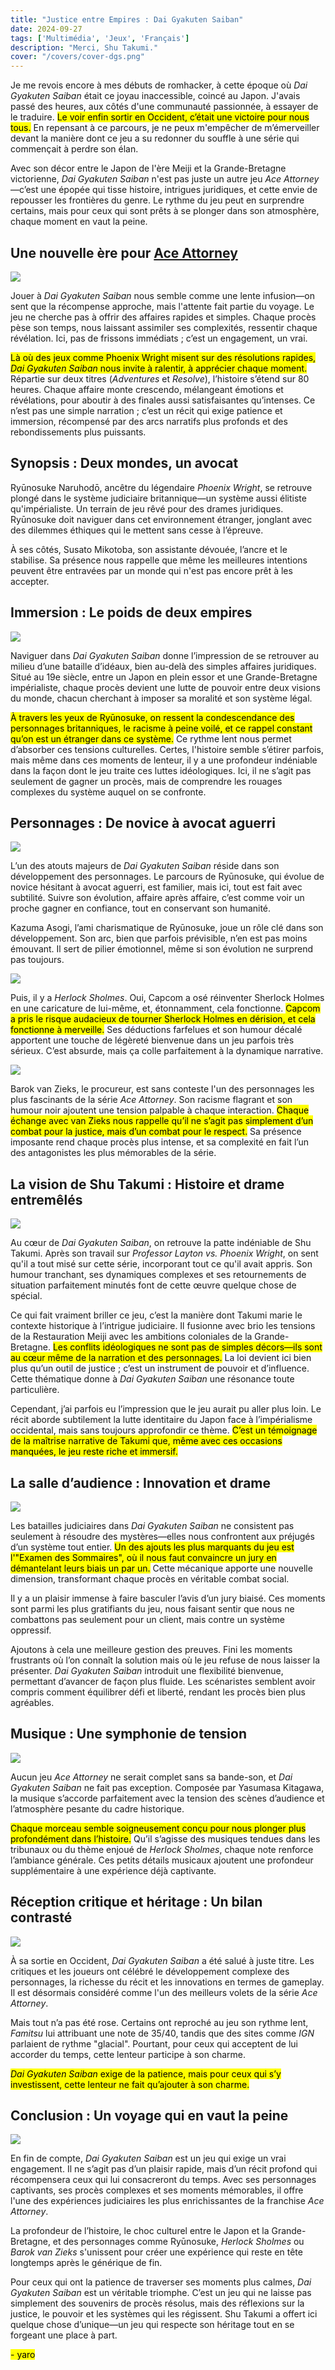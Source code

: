 ```yaml
---
title: "Justice entre Empires : Dai Gyakuten Saiban"
date: 2024-09-27
tags: ['Multimédia', 'Jeux', 'Français']
description: "Merci, Shu Takumi."
cover: "/covers/cover-dgs.png"
---
```


Je me revois encore à mes débuts de romhacker, à cette époque où *Dai Gyakuten Saiban* était ce joyau inaccessible, coincé au Japon. J'avais passé des heures, aux côtés d'une communauté passionnée, à essayer de le traduire. <mark>Le voir enfin sortir en Occident, c’était une victoire pour nous tous.</mark> En repensant à ce parcours, je ne peux m'empêcher de m’émerveiller devant la manière dont ce jeu a su redonner du souffle à une série qui commençait à perdre son élan.

Avec son décor entre le Japon de l'ère Meiji et la Grande-Bretagne victorienne, *Dai Gyakuten Saiban* n'est pas juste un autre jeu *Ace Attorney*—c’est une épopée qui tisse histoire, intrigues juridiques, et cette envie de repousser les frontières du genre. Le rythme du jeu peut en surprendre certains, mais pour ceux qui sont prêts à se plonger dans son atmosphère, chaque moment en vaut la peine.

## Une nouvelle ère pour [Ace Attorney](https://www.ace-attorney.com)

![](image-91.png)

Jouer à *Dai Gyakuten Saiban* nous semble comme une lente infusion—on sent que la récompense approche, mais l'attente fait partie du voyage. Le jeu ne cherche pas à offrir des affaires rapides et simples. Chaque procès pèse son temps, nous laissant assimiler ses complexités, ressentir chaque révélation. Ici, pas de frissons immédiats ; c’est un engagement, un vrai.

<mark>Là où des jeux comme Phoenix Wright misent sur des résolutions rapides, *Dai Gyakuten Saiban* nous invite à ralentir, à apprécier chaque moment.</mark> Répartie sur deux titres (*Adventures* et *Resolve*), l’histoire s’étend sur 80 heures. Chaque affaire monte crescendo, mélangeant émotions et révélations, pour aboutir à des finales aussi satisfaisantes qu’intenses. Ce n’est pas une simple narration ; c’est un récit qui exige patience et immersion, récompensé par des arcs narratifs plus profonds et des rebondissements plus puissants.

## Synopsis : Deux mondes, un avocat

Ryūnosuke Naruhodō, ancêtre du légendaire *Phoenix Wright*, se retrouve plongé dans le système judiciaire britannique—un système aussi élitiste qu'impérialiste. Un terrain de jeu rêvé pour des drames juridiques. Ryūnosuke doit naviguer dans cet environnement étranger, jonglant avec des dilemmes éthiques qui le mettent sans cesse à l’épreuve.

À ses côtés, Susato Mikotoba, son assistante dévouée, l’ancre et le stabilise. Sa présence nous rappelle que même les meilleures intentions peuvent être entravées par un monde qui n'est pas encore prêt à les accepter.

## Immersion : Le poids de deux empires

![](image-101.png)

Naviguer dans *Dai Gyakuten Saiban* donne l’impression de se retrouver au milieu d’une bataille d’idéaux, bien au-delà des simples affaires juridiques. Situé au 19e siècle, entre un Japon en plein essor et une Grande-Bretagne impérialiste, chaque procès devient une lutte de pouvoir entre deux visions du monde, chacun cherchant à imposer sa moralité et son système légal.

<mark>À travers les yeux de Ryūnosuke, on ressent la condescendance des personnages britanniques, le racisme à peine voilé, et ce rappel constant qu’on est un étranger dans ce système.</mark> Ce rythme lent nous permet d’absorber ces tensions culturelles. Certes, l'histoire semble s’étirer parfois, mais même dans ces moments de lenteur, il y a une profondeur indéniable dans la façon dont le jeu traite ces luttes idéologiques. Ici, il ne s’agit pas seulement de gagner un procès, mais de comprendre les rouages complexes du système auquel on se confronte.

## Personnages : De novice à avocat aguerri

![](https://i.imgur.com/rZ9fGTE.jpeg)

L’un des atouts majeurs de *Dai Gyakuten Saiban* réside dans son développement des personnages. Le parcours de Ryūnosuke, qui évolue de novice hésitant à avocat aguerri, est familier, mais ici, tout est fait avec subtilité. Suivre son évolution, affaire après affaire, c’est comme voir un proche gagner en confiance, tout en conservant son humanité.

Kazuma Asogi, l’ami charismatique de Ryūnosuke, joue un rôle clé dans son développement. Son arc, bien que parfois prévisible, n’en est pas moins émouvant. Il sert de pilier émotionnel, même si son évolution ne surprend pas toujours.

![](image-93.png)

Puis, il y a *Herlock Sholmes*. Oui, Capcom a osé réinventer Sherlock Holmes en une caricature de lui-même, et, étonnamment, cela fonctionne. <mark>Capcom a pris le risque audacieux de tourner Sherlock Holmes en dérision, et cela fonctionne à merveille.</mark> Ses déductions farfelues et son humour décalé apportent une touche de légèreté bienvenue dans un jeu parfois très sérieux. C’est absurde, mais ça colle parfaitement à la dynamique narrative.

![](image-94.png)

Barok van Zieks, le procureur, est sans conteste l'un des personnages les plus fascinants de la série *Ace Attorney*. Son racisme flagrant et son humour noir ajoutent une tension palpable à chaque interaction. <mark>Chaque échange avec van Zieks nous rappelle qu’il ne s’agit pas simplement d’un combat pour la justice, mais d’un combat pour le respect.</mark> Sa présence imposante rend chaque procès plus intense, et sa complexité en fait l’un des antagonistes les plus mémorables de la série.

## La vision de Shu Takumi : Histoire et drame entremêlés

![](image-96.png)

Au cœur de *Dai Gyakuten Saiban*, on retrouve la patte indéniable de Shu Takumi. Après son travail sur *Professor Layton vs. Phoenix Wright*, on sent qu'il a tout misé sur cette série, incorporant tout ce qu'il avait appris. Son humour tranchant, ses dynamiques complexes et ses retournements de situation parfaitement minutés font de cette œuvre quelque chose de spécial.

Ce qui fait vraiment briller ce jeu, c’est la manière dont Takumi marie le contexte historique à l’intrigue judiciaire. Il fusionne avec brio les tensions de la Restauration Meiji avec les ambitions coloniales de la Grande-Bretagne. <mark>Les conflits idéologiques ne sont pas de simples décors—ils sont au cœur même de la narration et des personnages.</mark> La loi devient ici bien plus qu’un outil de justice ; c’est un instrument de pouvoir et d’influence. Cette thématique donne à *Dai Gyakuten Saiban* une résonance toute particulière.

Cependant, j’ai parfois eu l’impression que le jeu aurait pu aller plus loin. Le récit aborde subtilement la lutte identitaire du Japon face à l’impérialisme occidental, mais sans toujours approfondir ce thème. <mark>C’est un témoignage de la maîtrise narrative de Takumi que, même avec ces occasions manquées, le jeu reste riche et immersif.</mark>

## La salle d’audience : Innovation et drame

![](image-99.png)

Les batailles judiciaires dans *Dai Gyakuten Saiban* ne consistent pas seulement à résoudre des mystères—elles nous confrontent aux préjugés d’un système tout entier. <mark>Un des ajouts les plus marquants du jeu est l'"Examen des Sommaires", où il nous faut convaincre un jury en démantelant leurs biais un par un.</mark> Cette mécanique apporte une nouvelle dimension, transformant chaque procès en véritable combat social.

Il y a un plaisir immense à faire basculer l’avis d’un jury biaisé. Ces moments sont parmi les plus gratifiants du jeu, nous faisant sentir que nous ne combattons pas seulement pour un client, mais contre un système oppressif.

Ajoutons à cela une meilleure gestion des preuves. Fini les moments frustrants où l’on connaît la solution mais où le jeu refuse de nous laisser la présenter. *Dai Gyakuten Saiban* introduit une flexibilité bienvenue, permettant d’avancer de façon plus fluide. Les scénaristes semblent avoir compris comment équilibrer défi et liberté, rendant les procès bien plus agréables.

## Musique : Une symphonie de tension

![](image-100.png)

Aucun jeu *Ace Attorney* ne serait complet sans sa bande-son, et *Dai Gyakuten Saiban* ne fait pas exception. Composée par Yasumasa Kitagawa, la musique s’accorde parfaitement avec la tension des scènes d’audience et l’atmosphère pesante du cadre historique.

<mark>Chaque morceau semble soigneusement conçu pour nous plonger plus profondément dans l’histoire.</mark> Qu’il s’agisse des musiques tendues dans les tribunaux ou du thème enjoué de *Herlock Sholmes*, chaque note renforce l’ambiance générale. Ces petits détails musicaux ajoutent une profondeur supplémentaire à une expérience déjà captivante.

## Réception critique et héritage : Un bilan contrasté

![](image-104.png)

À sa sortie en Occident, *Dai Gyakuten Saiban* a été salué à juste titre. Les critiques et les joueurs ont célébré le développement complexe des personnages, la richesse du récit et les innovations en termes de gameplay. Il est désormais considéré comme l'un des meilleurs volets de la série *Ace Attorney*.

Mais tout n’a pas été rose. Certains ont reproché au jeu son rythme lent, *Famitsu* lui attribuant une note de 35/40, tandis que des sites comme *IGN* parlaient de rythme "glacial". Pourtant, pour ceux qui acceptent de lui accorder du temps, cette lenteur participe à son charme.

<mark>*Dai Gyakuten Saiban* exige de la patience, mais pour ceux qui s’y investissent, cette lenteur ne fait qu’ajouter à son charme.</mark>

## Conclusion : Un voyage qui en vaut la peine

![](image-108.png)

En fin de compte, *Dai Gyakuten Saiban* est un jeu qui exige un vrai engagement. Il ne s’agit pas d’un plaisir rapide, mais d’un récit profond qui récompensera ceux qui lui consacreront du temps. Avec ses personnages captivants, ses procès complexes et ses moments mémorables, il offre l'une des expériences judiciaires les plus enrichissantes de la franchise *Ace Attorney*.

La profondeur de l’histoire, le choc culturel entre le Japon et la Grande-Bretagne, et des personnages comme Ryūnosuke, *Herlock Sholmes* ou *Barok van Zieks* s'unissent pour créer une expérience qui reste en tête longtemps après le générique de fin.

Pour ceux qui ont la patience de traverser ses moments plus calmes, *Dai Gyakuten Saiban* est un véritable triomphe. C’est un jeu qui ne laisse pas simplement des souvenirs de procès résolus, mais des réflexions sur la justice, le pouvoir et les systèmes qui les régissent. Shu Takumi a offert ici quelque chose d’unique—un jeu qui respecte son héritage tout en se forgeant une place à part.

<mark>- yaro</mark>
